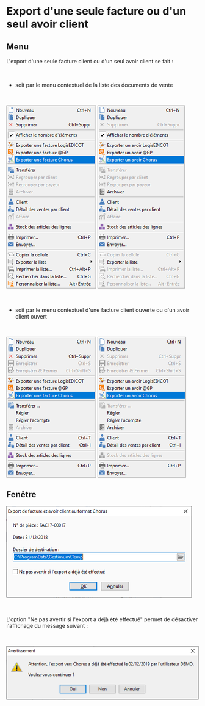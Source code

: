 # Export d'une seule facture ou d'un seul avoir client
## Menu


L'export d'une seule facture client ou d'un seul avoir client se fait 
 :


 


- soit par le menu contextuel de la liste des documents de vente


 


![](../assets/images/4/MenuContextuelListeFactures.png) ![](../assets/images/4/MenuContextuelListeAvoirs.png)


 


- soit par le menu contextuel d'une facture client ouverte ou d'un avoir 
 client ouvert


 


![](../assets/images/4/MenuContextuelFicheFacture.png) ![](../assets/images/4/MenuContextuelFicheAvoir.png)


## Fenêtre


![](../assets/images/4/Fenetre.png)


 


L'option "Ne pas avertir si l'export a déjà été effectué" 
 permet de désactiver l'affichage du message suivant :


 


![](../assets/images/4/ExportDejaEffectue.png)


